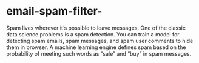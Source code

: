 # email-spam-filter-
Spam lives wherever it’s possible to leave messages. One of the classic data science problems is a spam detection. You can train a model for detecting spam emails, spam messages, and spam user comments to hide them in browser.  A machine learning engine defines spam based on the probability of meeting such words as “sale” and “buy” in spam messages.

